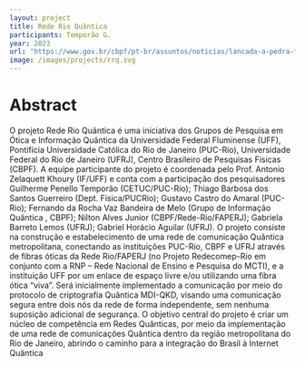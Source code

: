 ```yaml
---
layout: project
title: Rede Rio Quântica
participants: Temporão G.
year: 2023
url: "https://www.gov.br/cbpf/pt-br/assuntos/noticias/lancada-a-pedra-fundamental-da-rede-rio-quantica"
image: /images/projects/rrq.svg
---
```


# Abstract

O projeto Rede Rio Quântica é uma iniciativa dos Grupos de Pesquisa em Ótica e Informação
Quântica da Universidade Federal Fluminense (UFF), Pontifícia Universidade Católica do Rio de
Janeiro (PUC-Rio), Universidade Federal do Rio de Janeiro (UFRJ), Centro Brasileiro de Pesquisas
Físicas (CBPF). A equipe participante do projeto é coordenada pelo Prof. Antonio Zelaquett Khoury
(IF/UFF) e conta com a participação dos pesquisadores Guilherme Penello Temporão
(CETUC/PUC-Rio); Thiago Barbosa dos Santos Guerreiro (Dept. Física/PUCRio); Gustavo Castro
do Amaral (PUC-Rio); Fernando da Rocha Vaz Bandeira de Melo (Grupo de Informação Quântica ,
CBPF); Nilton Alves Junior (CBPF/Rede-Rio/FAPERJ); Gabriela Barreto Lemos (UFRJ); Gabriel
Horácio Aguilar (UFRJ).
O projeto consiste na construção e estabelecimento de uma rede de comunicação Quântica
metropolitana, conectando as instituições PUC-Rio, CBPF e UFRJ através de fibras óticas da Rede
Rio/FAPERJ (no Projeto Redecomep-Rio em conjunto com a RNP – Rede Nacional de Ensino e
Pesquisa do MCTI), e a instituição UFF por um enlace de espaço livre e/ou utilizando uma fibra
ótica “viva”.
Será inicialmente implementado a comunicação por meio do protocolo de criptografia
Quântica MDI-QKD, visando uma comunicação segura entre dois nós da rede de forma
independente, sem nenhuma suposição adicional de segurança. O objetivo central do projeto é
criar um núcleo de competência em Redes Quânticas, por meio da implementação de uma rede de
comunicações Quântica dentro da região metropolitana do Rio de Janeiro, abrindo o caminho para
a integração do Brasil à Internet Quântica 